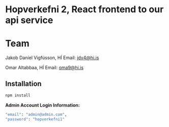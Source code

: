 # Hopverkefni 2, React frontend to our api service

# Team
Jakob Daníel Vigfússon, HÍ Email: jdv4@hi.is

Omar Altabbaa, HÍ Email: oma9@hi.is


## Installation

```bash
npm install
```

**Admin Account Login Information:**
```bash
"email": "admin@admin.com",
"password": "hopverkefni1"
```